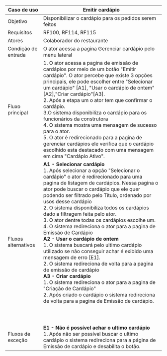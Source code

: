 | Caso de uso         | Emitir cardápio                                                                                                                                                                                                                                                                                                                                                                                                                                                                                                                                                                                                                                                                                                                                                                                                                                                                                                                                       |
| ------------------- | ----------------------------------------------------------------------------------------------------------------------------------------------------------------------------------------------------------------------------------------------------------------------------------------------------------------------------------------------------------------------------------------------------------------------------------------------------------------------------------------------------------------------------------------------------------------------------------------------------------------------------------------------------------------------------------------------------------------------------------------------------------------------------------------------------------------------------------------------------------------------------------------------------------------------------------------------------- |
| Objetivo            | Disponibilizar o cardápio para os pedidos serem feitos                                                                                                                                                                                                                                                                                                                                                                                                                                                                                                                                                                                                                                                                                                                                                                                                                                                                                                |
| Requisitos          | RF100, RF114, RF115                                                                                                                                                                                                                                                                                                                                                                                                                                                                                                                                                                                                                                                                                                                                                                                                                                                                                                                                   |
| Atores              | Colaborador do restaurante                                                                                                                                                                                                                                                                                                                                                                                                                                                                                                                                                                                                                                                                                                                                                                                                                                                                                                                            |
| Condição de entrada | O ator acessa a pagina Gerenciar cardápio pelo menu lateral                                                                                                                                                                                                                                                                                                                                                                                                                                                                                                                                                                                                                                                                                                                                                                                                                                                                                           |
| Fluxo principal     | 1. O ator acessa a pagina de emissão de cardápios por meio de um botão "Emitir cardápio". O ator percebe que existe  3 opções principais, ele pode escolher entre "Selecionar um cardápio" [A1], "Usar o cardápio de ontem"[A2],"Criar cardápio"[A3].<br>2. Após a etapa um o ator tem que confirmar o cardápio.<br>3.O sistema disponibiliza o cardápio para os funcionários da construtora<br>4. O sistema mostra uma mensagem de sucesso para o ator.<br>5. O ator é redirecionado para a pagina de gerenciar cardápios ele verifica que o cardápio escolhido esta destacado com uma mensagem em cima "Cardápio Ativo".                                                                                                                                                                                                                                                                                                                            |
| Fluxos alternativos | **A1 - Selecionar cardápio**<br>1. Após selecionar a opção "Selecionar o cardápio" o ator é redirecionado para uma pagina de listagem de cardápios. Nessa pagina o ator pode buscar o cardápio que ele quer podendo ser filtrado pelo Título, ordenado por usos desse cardápio<br>2. O sistema disponibiliza todos os cardápios dado a filtragem feita pelo ator.<br>3. O ator dentre todas os cardápios escolhe um.<br>4. O sistema redireciona o ator para a pagina de Emissão de Cardápio<br>**A2 - Usar o cardápio de ontem**<br>1. O sistema buscará pelo ultimo cardápio utilizado se não conseguir achar é exibido uma mensagem de erro [E1].<br>2. O sistema redireciona de volta para a pagina de emissão de cardápio<br>**A3 - Criar cardápio**<br>1. O sistema redireciona o ator para a pagina de "Criação de Cardápio"<br>2. Após criado o cardápio o sistema redireciona de volta para a pagina de Emissão de cardápio.<br><br><br><br> |
| Fluxos de exceção   | **E1 - Não é possível achar o ultimo cardápio**<br>1. Após não ser possível buscar o ultimo cardápio o sistema redireciona para a página de Emissão de cardápio e desabilita o botão.<br>                                                                                                                                                                                                                                                                                                                                                                                                                                                                                                                                                                                                                                                                                                                                                             |
